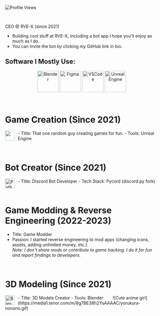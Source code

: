 ![Profile Views](https://count.getloli.com/@34-4?name=34-4&theme=booru-lisu&padding=7&offset=0&align=center&scale=1&pixelated=0&darkmode=auto)

‎ ‎ 

CEO @ RVE-X (since 2021)  
- Building cool stuff at RVE-X, including a bot app I hope you'll enjoy as much as I do.  
- You can invite the bot by clicking my GitHub link in bio.


## Software I Mostly Use:  
<p align="center">
  <img src="https://skillicons.dev/icons?i=blender" alt="Blender" width="70" height="70" />
  <img src="https://skillicons.dev/icons?i=figma" alt="Figma" width="70" height="70" />
  <img src="https://skillicons.dev/icons?i=vscode" alt="VSCode" width="70" height="70" />
  <img src="https://skillicons.dev/icons?i=unreal" alt="Unreal Engine" width="70" height="70" />
</p>

‎ ‎ 

# Game Creation (Since 2021)  
<img src="https://skillicons.dev/icons?i=unreal" alt="" width="32" height="32" align="left" style="margin-right:10px" />  
- Title: That one random guy creating games for fun.  
- Tools: Unreal Engine

‎ ‎ 

# Bot Creator (Since 2021)  
<img src="https://skillicons.dev/icons?i=py" alt="Python Icon" width="32" height="32" align="left" style="margin-right:10px" />  
- Title: Discord Bot Developer  
- Tech Stack: Pycord (discord.py fork)

‎ ‎ 

# Game Modding & Reverse Engineering (2022-2023)  
- Title: Game Modder  
- Passion: I started reverse engineering to mod apps (changing icons, assets, adding unlimited money, etc.).  
  *Note: I don't share mods or contribute to game hacking. I do it for fun and report findings to developers.*

‎ ‎ 

# 3D Modeling (Since 2021)  
<img src="https://skillicons.dev/icons?i=blender" alt="Blender Icon" width="32" height="32" align="left" style="margin-right:10px" />  
- Title: 3D Models Creator  
- Tools: Blender
‎ ‎ ‎ ‎ 
‎ ‎ ‎ 
![Cute anime girl](https://media1.tenor.com/m/8g7BE38h2YsAAAAC/yorukura-nonono.gif)
